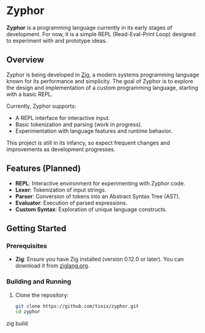 # Zyphor

**Zyphor** is a programming language currently in its early stages of development. For now, it is a simple REPL (Read-Eval-Print Loop) designed to experiment with and prototype ideas.

## Overview

Zyphor is being developed in [Zig](https://ziglang.org), a modern systems programming language known for its performance and simplicity. The goal of Zyphor is to explore the design and implementation of a custom programming language, starting with a basic REPL.

Currently, Zyphor supports:
- A REPL interface for interactive input.
- Basic tokenization and parsing (work in progress).
- Experimentation with language features and runtime behavior.

This project is still in its infancy, so expect frequent changes and improvements as development progresses.

## Features (Planned)

- **REPL**: Interactive environment for experimenting with Zyphor code.
- **Lexer**: Tokenization of input strings.
- **Parser**: Conversion of tokens into an Abstract Syntax Tree (AST).
- **Evaluator**: Execution of parsed expressions.
- **Custom Syntax**: Exploration of unique language constructs.

## Getting Started

### Prerequisites

- **Zig**: Ensure you have Zig installed (version 0.12.0 or later). You can download it from [ziglang.org](https://ziglang.org/download/).

### Building and Running

1. Clone the repository:
   ```bash
   git clone https://github.com/tinix/zyphor.git
   cd zyphor
  zig build

